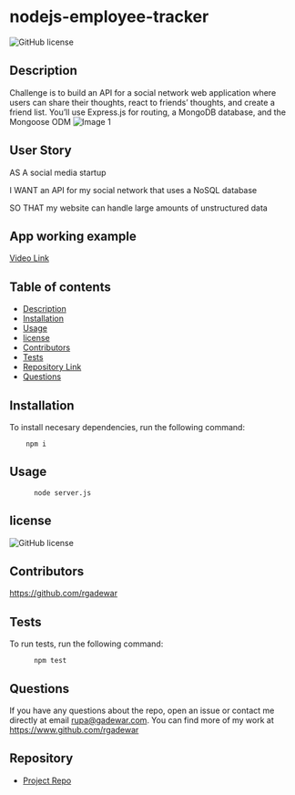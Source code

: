 # nodejs-employee-tracker
![GitHub license](https://img.shields.io/badge/license-MIT-red)
  
## Description 

Challenge is to build an API for a social network web application where users can share their thoughts, react to friends’ thoughts, and create a friend list. You’ll use Express.js for routing, 
a MongoDB database, and the Mongoose ODM
![Image 1](assets/images/UI_view.png)   

## User Story
AS A social media startup

I WANT an API for my social network that uses a NoSQL database

SO THAT my website can handle large amounts of unstructured data

## App working example
[Video Link](https://drive.google.com/file/d/1WFKr8Cew7IF_XivMCecyV-SwmJPqT6Wm/view)

## Table of contents

- [Description](#description)
- [Installation](#installation)
- [Usage](#usage)
- [license](#license)
- [Contributors](#contributors)
- [Tests](#tests)
- [Repository Link](#repository)
- [Questions](#questions)


## Installation
To install necesary dependencies, run the following command:

        npm i

## Usage

          node server.js

## license

![GitHub license](https://img.shields.io/badge/license-MIT-red)

## Contributors

https://github.com/rgadewar

## Tests
To run tests, run the following command:

          npm test

## Questions
If you have any questions about the repo, open an issue or contact me directly at email rupa@gadewar.com. You can find more of my work at
https://www.github.com/rgadewar

## Repository

- [Project Repo](https://github.com/rgadewar/social-network-api)
